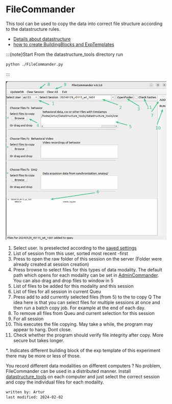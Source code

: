 # FileCommander
This tool can be used to copy the data into correct file structure according to the datastructure rules.

- [Details about datastructure](../datastructure_documentation/datastructure.md)
- [how to create BuildingBlocks and ExpTemplates](AdminCommander.md#building-blocks-of-datastructure)

:::{note}Start
From the datastructure_tools directory run
~~~bash
python ./FileCommander.py
~~~
:::

![filecommander.png](../images/filecommander.png)

1. Select user. Is preselected according to the [saved settings](AdminCommander.md#user-specific-config)
2. List of session from this user, sorted most recent -first
3. Press to open the raw folder of this session on the server (Folder were already created at session creation)
4. Press browse to select files for this types of data modality. The default path which opens for each modality can 
be set in [AdminCommander](AdminCommander.md#user-specific-config). You can also drag and drop files to window in 5
5. List of files to be added for this modality and this session
6. List of files for all session in current Queu
7. Press add to add currently selected files (from 5) to the to copy Q
The idea here is that you can select files for multiple sessions at once and then run a batch copy job. For example at the end of each day.
8. To remove all files from Queu and current selection for this session
9. For all session
10. This executes the file copying. May take a while, the program may appear to hang. Dont close.
11. Check whether the program should verify file integrity after copy. More secure but takes longer.

*. Indicates different building block of the exp template of this experiment there may be more or less of those.

You record different data modalities on different computers ? No problem, FileCommander can be used in a distributed manner.
Install [datastructure_tools](../gui_documentation/installation.md) on each computer and just select the correct session and copy the individual files for each modality.

~~~~
written by: Artur
last modified: 2024-02-02
~~~~